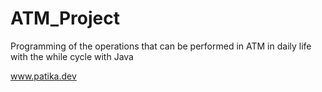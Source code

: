 # ATM_Project

Programming of the operations that can be performed in ATM in daily life with the while cycle with Java

www.patika.dev 
